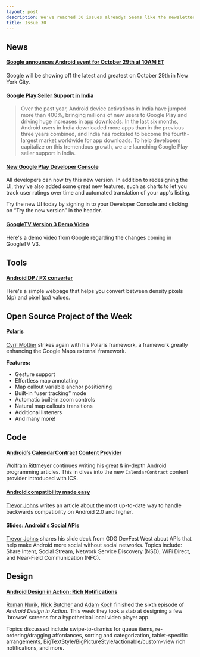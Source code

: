 ```yaml
---
layout: post
description: We've reached 30 issues already! Seems like the newsletter started only yesterday. As long as there's great developer news, we'll keep hand-picking the best of the best for you.
title: Issue 30
---
```

## News

#### [Google announces Android event for October 29th at 10AM ET](http://www.theverge.com/2012/10/17/3519032/google-android-event-oct-29-announcement)
Google will be showing off the latest and greatest on October 29th in New York City.

#### [Google Play Seller Support in India](http://android-developers.blogspot.com/2012/10/google-play-seller-support-in-india.html)
> Over the past year, Android device activations in India have jumped more than 400%, bringing millions of new users to Google Play and driving huge increases in app downloads. In the last six months, Android users in India downloaded more apps than in the previous three years combined, and India has rocketed to become the fourth-largest market worldwide for app downloads. To help developers capitalize on this tremendous growth, we are launching Google Play seller support in India.

#### [New Google Play Developer Console](http://android-developers.blogspot.com/2012/10/new-google-play-developer-console.html)
All developers can now try this new version. In addition to redesigning the UI, they've also added some great new features, such as charts to let you track user ratings over time and automated translation of your app's listing. 

Try the new UI today by signing in to your Developer Console and clicking on “Try the new version” in the header.

#### [GoogleTV Version 3 Demo Video](https://www.youtube.com/watch?v=mQ92HQluvW4)
Here's a demo video from Google regarding the changes coming in GoogleTV V3.

## Tools

#### [Android DP / PX converter](http://labs.skinkers.com/content/android_dp_px_calculator/)
Here's a simple webpage that helps you convert between density pixels (dp) and pixel (px) values.

## Open Source Project of the Week

#### [Polaris](https://github.com/cyrilmottier/Polaris)
[Cyril Mottier](https://plus.google.com/118417777153109946393) strikes again with his Polaris framework, a framework greatly enhancing the Google Maps external framework.

**Features:**

* Gesture support
* Effortless map annotating
* Map callout variable anchor positioning
* Built-in “user tracking” mode
* Automatic built-in zoom controls
* Natural map callouts transitions
* Additional listeners
* And many more!

## Code

#### [Android’s CalendarContract Content Provider](http://www.grokkingandroid.com/androids-calendarcontract-provider/)
[Wolfram Rittmeyer](https://plus.google.com/101948439228765005787) continues writing his great & in-depth Android programming articles. This in dives into the new `CalendarContract` content provider introduced with ICS.

#### [Android compatibility made easy](http://sparkledog.net/2012/10/15/backwards-compatibility.html)
[Trevor Johns](https://plus.google.com/114249855229891870149) writes an article about the most up-to-date way to handle backwards compatibility on Android 2.0 and higher.

#### [Slides: Android's Social APIs](https://speakerdeck.com/u/tjohns/p/androids-social-apis)
[Trevor Johns](https://plus.google.com/114249855229891870149) shares his slide deck from GDG DevFest West about APIs that help make Android more social without social networks. Topics include: Share Intent, Social Stream, Network Service Discovery (NSD), WiFi Direct, and Near-Field Communication (NFC).

## Design

#### [Android Design in Action: Rich Notifications](https://plus.google.com/113735310430199015092/posts/CVLjqv4eywS)
[Roman Nurik](https://plus.google.com/113735310430199015092), [Nick Butcher](https://plus.google.com/118292708268361843293) and [Adam Koch](https://plus.google.com/103125970510649691204) finished the sixth episode of *Android Design in Action*. This week they took a stab at designing a few 'browse' screens for a hypothetical local video player app.

Topics discussed include swipe-to-dismiss for queue items, re-ordering/dragging affordances, sorting and categorization, tablet-specific arrangements, BigTextStyle/BigPictureStyle/actionable/custom-view rich notifications, and more.

